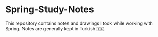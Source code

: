 # Spring-Study-Notes
This repository contains notes and drawings I took while working with Spring.
Notes are generally kept in Turkish 🇹🇷.
